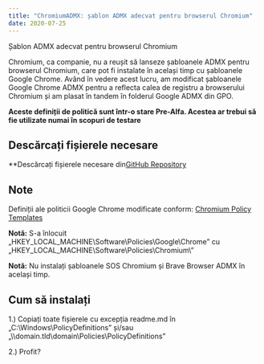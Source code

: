```yaml
---
title: "ChromiumADMX: șablon ADMX adecvat pentru browserul Chromium"
date: 2020-07-25
---
```



Șablon ADMX adecvat pentru browserul Chromium

Chromium, ca companie, nu a reușit să lanseze șabloanele ADMX pentru browserul Chromium, care pot fi instalate în același timp cu șabloanele Google Chrome.
Având în vedere acest lucru, am modificat șabloanele Google Chrome ADMX pentru a reflecta calea de registru a browserului Chromium și am plasat în tandem în folderul Google ADMX din GPO.

**Aceste definiții de politică sunt într-o stare Pre-Alfa. Acestea ar trebui să fie utilizate numai în scopuri de testare**

## Descărcați fișierele necesare

**Descărcați fișierele necesare din[GitHub Repository](https://github.com/simeononsecurity/ChromiumADMX)

## Note

Definiții ale politicii Google Chrome modificate conform:
[Chromium Policy Templates](https://www.chromium.org/administrators/policy-templates)

**Notă:** S-a înlocuit „HKEY_LOCAL_MACHINE\Software\Policies\Google\Chrome” cu „HKEY_LOCAL_MACHINE\Software\Policies\Chromium\”

**Notă:** Nu instalați șabloanele SOS Chromium și Brave Browser ADMX în același timp.

## Cum să instalați

1.) Copiați toate fișierele cu excepția readme.md în „C:\Windows\PolicyDefinitions” și/sau „\\\domain.tld\domain\Policies\PolicyDefinitions”

2.) Profit?




